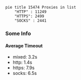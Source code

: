 
```mermaid
pie title 15474 Proxies in list
    "HTTP" : 11249
    "HTTPS": 2499
    "SOCKS" : 2441
```

### Some Info
#### Average Timeout

- mixed: 3.2s
- http: 1.4s
- https: 7.9s
- socks: 6.5s